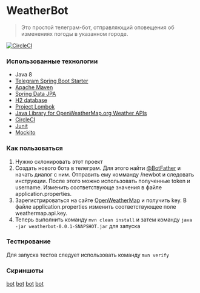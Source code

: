 # WeatherBot
>Это простой телеграм-бот, отправляющий оповещения об изменениях погоды в указанном городе. 

[![CircleCI](https://circleci.com/gh/alexsumin/WeatherBot.svg?style=svg)](https://circleci.com/gh/alexsumin/WeatherBot)


### Использованные технологии

* Java 8
* [Telegram Spring Boot Starter](https://github.com/xabgesagtx/telegram-spring-boot-starter)
* [Apache Maven](https://maven.apache.org/)
* [Spring Data JPA](https://projects.spring.io/spring-data-jpa/)
* [H2 database](http://www.h2database.com)
* [Project Lombok](https://projectlombok.org/)
* [Java Library for OpenWeatherMap.org Weather APIs](https://bitbucket.org/aksinghnet/owm-japis)
* [CircleCI](https://circleci.com/)
* [Junit](https://junit.org/junit4/)
* [Mockito](http://site.mockito.org/)

### Как пользоваться

1. Нужно склонировать этот проект
2. Создать нового бота в телеграм. Для этого найти [@BotFather](http://t.me/BotFather) и начать диалог с ним. Отправить ему комманду /newbot и следовать инструкции. После этого можно использовать полученные token и username. Изменить соответствующе значения в файле application.properties.
3. Зарегистрироваться на сайте [OpenWeatherMap](https://openweathermap.org/) и получить key. В файле application.properties изменить соответствующее поле weathermap.api.key.
4. Теперь выполнить команду 
`mvn clean install` 
и затем команду 
`java -jar weatherbot-0.0.1-SNAPSHOT.jar` для запуска


### Тестирование
Для запуска тестов следует использовать команду `mvn verify`

### Скриншоты
[bot](https://github.com/alexsumin/weatherbot/raw/master/screenshots/1.jpg)
[bot](https://github.com/alexsumin/weatherbot/raw/master/screenshots/2.jpg)
[bot](https://github.com/alexsumin/weatherbot/raw/master/screenshots/3.jpg)
[bot](https://github.com/alexsumin/weatherbot/raw/master/screenshots/4.jpg)